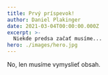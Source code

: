```yaml
---
title: Prvý príspevok!
author: Daniel Plakinger
date: 2021-03-04T00:00:00.000Z
excerpt: >-
  Niekde predsa začať musíme...
hero: ./images/hero.jpg
---
```


No, len musíme vymyslieť obsah.